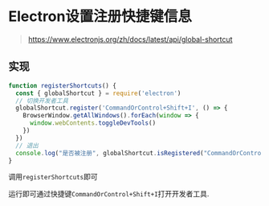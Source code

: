 # Electron设置注册快捷键信息

> https://www.electronjs.org/zh/docs/latest/api/global-shortcut

## 实现

```js
function registerShortcuts() {
  const { globalShortcut } = require('electron')
  // 切换开发者工具
  globalShortcut.register('CommandOrControl+Shift+I', () => {
    BrowserWindow.getAllWindows().forEach(window => {
      window.webContents.toggleDevTools()
    })
  })
  // 退出
  console.log("是否被注册", globalShortcut.isRegistered("CommandOrControl+Shift+I"))
}
```

调用`registerShortcuts`即可

运行即可通过快捷键`CommandOrControl+Shift+I`打开开发者工具.

